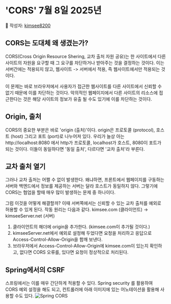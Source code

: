 # 'CORS' 7월 8일 2025년


📖 작성자: [kimsee8200](https://github.com/kimsee8200)
## CORS는 도대체 왜 생겼는가?

CORS(Cross Origin Resource Shering, 교차 출처 자원 공유)는 한 사이트에서 다른 사이트의 자원을 요구할 때 그 요구를 차단하거나 받아주는 것을 결정하는 것이다. 이는 서버간에는 적용되지 않고, 웹사이트 -> 서버에서 적용, 즉 웹사이트에서만 적용되는 것이다.

이 문제는 바로 브라우저에서 사용자가 접근한 웹사이트를 다른 사이트에서 신뢰할 수 없기 때문에 이를 차단하는 것이다. 악의적인 웹페이지에서 다른 사이트의 리소스에 접근한다는 것은 해당 사이트의 정보가 유출 될 수도 있기에 이를 차단하는 것이다.

## Origin, 출처
CORS의 중요한 부분은 바로 'origin (출처)'이다. origin은 프로토콜 (protocol), 호스트 (host) 그리고 포트 (port)로 나누어져 있다. 우리가 늘상 아는 http://localhost:8080 에서 http가 프로토콜, localhost가 호스트, 8080이 포트가 되는 것이다. 이들이 동일하다면 '동일 출처', 다르다면 '교차 출처'라  부른다.


## 교차 출처 열기
그러나 교차 출처는 어쩔 수 없이 발생한다. 왜냐하면, 프론트에서 웹페이지를 구동하는 서버와 백엔드에서 정보를 제공하는 서버는 달라 호스트가 동일하지 않다. 그렇기에 CORS는 협업을 할때 매우 많이 발생하는 문제 중 하나이다.

그럼 이것을 어떻게 해결할까? 이때 서버쪽에서는 신뢰할 수 있는 교차 출처를 예외로 허용할 수 있게 된다. 작동 원리는 다음과 같다.
kimsee.com (클라이언트) -> kimseeServer.net (서버)
1. 클라이언트의 해더에 origin을 추가한다. (kimsee.com이 추가될 것이다.)
2. kimseeServer.net에서 예외로 설정해 두었다면 요청을 처리하고 응답으로 Access-Control-Allow-Origin을 함깨 보낸다. 
3. 브라우저에서 Access-Control-Allow-Origin에 kimsee.com이 있는지 확인하고, 없다면 CORS 오류를, 있다면 요청이 정상적으로 처리된다.

## Spring에서의 CSRF
스프링에서는 이를 매우 간단하게 적용할 수 있다. Spring security 를 활용하여 CORS 예외 설정을 해도 되고,   컨트롤러에 아래 이미지에 있는 어노테이션을 활용해 사용할 수도 있다. ![Spring CORS](https://encrypted-tbn0.gstatic.com/images?q=tbn:ANd9GcQKICHV3138Qfc_yjttOobV2tcxh6HqCr2nhA&s)